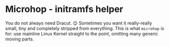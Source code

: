 # Microhop - initramfs helper

You do not always need Dracut. 😉 Sometimes you want it really-really small, tiny and completely stripped from everything. This is what `microhop` is for: use mainline Linux Kernel straight to the point, omitting many generic moving parts.
